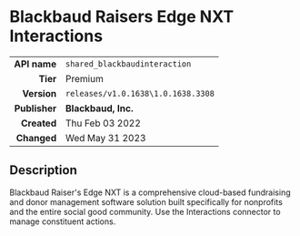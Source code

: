 # Blackbaud Raisers Edge NXT Interactions
| | |
|-:|-|
|**API name**|`shared_blackbaudinteraction`|
|**Tier**|Premium|
|**Version**|`releases/v1.0.1638\1.0.1638.3308`|
|**Publisher**|**Blackbaud, Inc.**|
|**Created**|Thu Feb 03 2022|
|**Changed**|Wed May 31 2023|

## Description
Blackbaud Raiser's Edge NXT is a comprehensive cloud-based fundraising and donor management software solution built specifically for nonprofits and the entire social good community. Use the Interactions connector to manage constituent actions.
